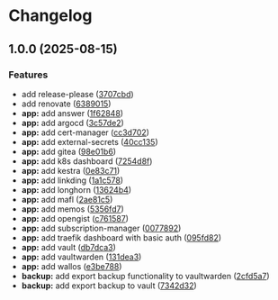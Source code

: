 # Changelog

## 1.0.0 (2025-08-15)


### Features

* add release-please ([3707cbd](https://github.com/tryrocket-cloud/home-ops/commit/3707cbd269514b495dce4e8939c13b6b6a0a1fe1))
* add renovate ([6389015](https://github.com/tryrocket-cloud/home-ops/commit/638901550016419c21dc174345326533eac4d6c8))
* **app:** add answer ([1f62848](https://github.com/tryrocket-cloud/home-ops/commit/1f6284888a228deb19d91328cc94e1825d907fed))
* **app:** add argocd ([3c57de2](https://github.com/tryrocket-cloud/home-ops/commit/3c57de238ff3d98bc93f820245262db6a677527c))
* **app:** add cert-manager ([cc3d702](https://github.com/tryrocket-cloud/home-ops/commit/cc3d702daa09da8fdfd0326d9f3fd1a5d7f71387))
* **app:** add external-secrets ([40cc135](https://github.com/tryrocket-cloud/home-ops/commit/40cc13584393718194a1440f37600c19b88ab02a))
* **app:** add gitea ([98e01b6](https://github.com/tryrocket-cloud/home-ops/commit/98e01b62e25f2ba87027938cb54aaf45d276b574))
* **app:** add k8s dashboard ([7254d8f](https://github.com/tryrocket-cloud/home-ops/commit/7254d8f38f6466d9752cb9711469e1e3e0f0596c))
* **app:** add kestra ([0e83c71](https://github.com/tryrocket-cloud/home-ops/commit/0e83c716b393d3f53a7d44b9154959d37a1d6705))
* **app:** add linkding ([1a1c578](https://github.com/tryrocket-cloud/home-ops/commit/1a1c5784bf7b4930001316f2466f01be362404f9))
* **app:** add longhorn ([13624b4](https://github.com/tryrocket-cloud/home-ops/commit/13624b40c17baf4b9131f4ae7491f8ede99778d2))
* **app:** add mafl ([2ae81c5](https://github.com/tryrocket-cloud/home-ops/commit/2ae81c5994c65bf34786f208c13e39f51227d335))
* **app:** add memos ([5356fd7](https://github.com/tryrocket-cloud/home-ops/commit/5356fd7e88e5105d43c9415880e48e84d907046a))
* **app:** add opengist ([c761587](https://github.com/tryrocket-cloud/home-ops/commit/c76158738aae95be3b8cf79bff475b139928fa4b))
* **app:** add subscription-manager ([0077892](https://github.com/tryrocket-cloud/home-ops/commit/0077892a6411ca0aca4127df7f8c85d901371568))
* **app:** add traefik dashboard with basic auth ([095fd82](https://github.com/tryrocket-cloud/home-ops/commit/095fd827bbda821a1986011284e79f175e505a1e))
* **app:** add vault ([db7dca3](https://github.com/tryrocket-cloud/home-ops/commit/db7dca31e4ea04524a272538abaf5486463d1b7c))
* **app:** add vaultwarden ([131dea3](https://github.com/tryrocket-cloud/home-ops/commit/131dea3e4e2d4873f6f93341317ba7a9202e6e84))
* **app:** add wallos ([e3be788](https://github.com/tryrocket-cloud/home-ops/commit/e3be7889c60d611b67b42e4e1af211ec039c0686))
* **backup:** add export backup functionality to vaultwarden ([2cfd5a7](https://github.com/tryrocket-cloud/home-ops/commit/2cfd5a725cea521117394dcb512b4cc400272498))
* **backup:** add export backup to vault ([7342d32](https://github.com/tryrocket-cloud/home-ops/commit/7342d32ec010c08d7eb018b690583b2cd68c4ad9))
